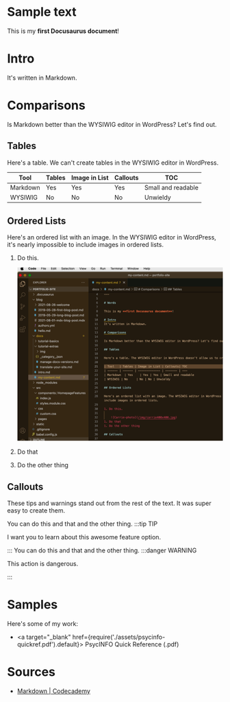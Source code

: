 
# Sample text

This is my **first Docusaurus document**!

# Intro
It's written in Markdown.

# Comparisons

Is Markdown better than the WYSIWIG editor in WordPress? Let's find out.

## Tables

Here's a table. We can't create tables in the WYSIWIG editor in WordPress.

| Tool    | Tables | Image in List | Callouts| TOC
| ------ | ------ | ------------- | ------- | ---
| Markdown  | Yes    | Yes | Yes | Small and readable
| WYSIWIG | No     | No | No | Unwieldy

## Ordered Lists

Here's an ordered list with an image. In the WYSIWIG editor in WordPress, it's nearly impossible to include images in ordered lists.

1. Do this.

    ![screenshot](/img/docs-home.png)
1. Do that
1. Do the other thing

## Callouts

These tips and warnings stand out from the rest of the text. It was super easy to create them.

You can do this and that and the other thing.
:::tip TIP

I want you to learn about this awesome feature option.

:::
You can do this and that and the other thing.
:::danger WARNING

This action is dangerous.

:::

# Samples

Here's some of my work:

* <a target="\_blank" href={require('./assets/psycinfo-quickref.pdf').default}> PsycINFO Quick Reference (.pdf) </a>

# Sources

* [Markdown | Codecademy](https://www.codecademy.com/resources/docs/markdown)